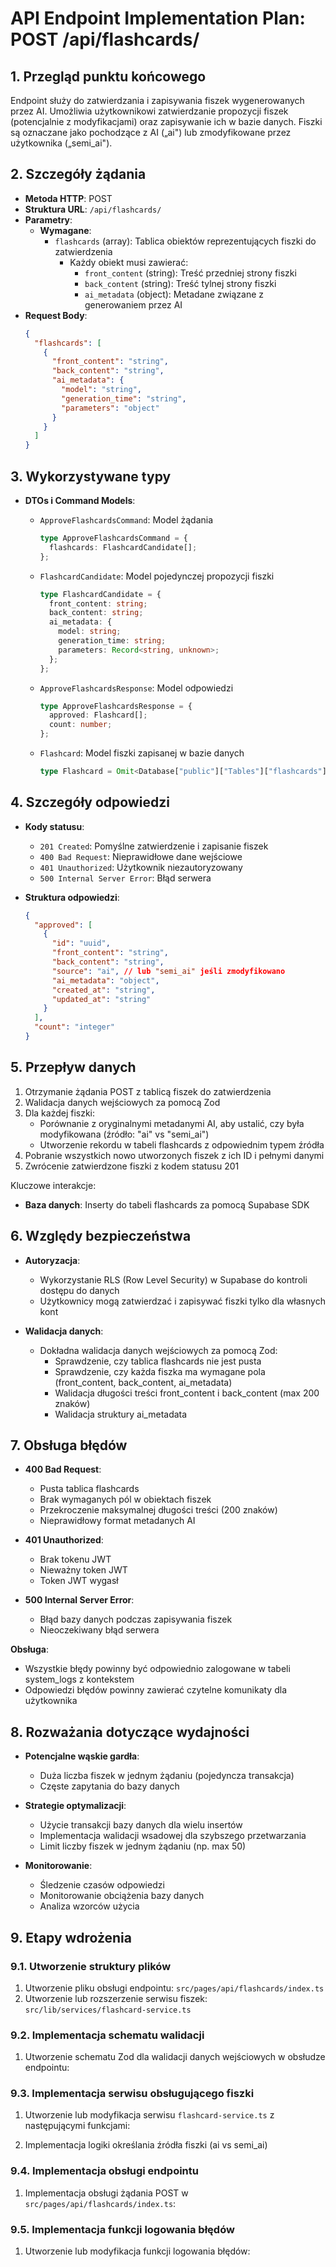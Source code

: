 # API Endpoint Implementation Plan: POST /api/flashcards/

## 1. Przegląd punktu końcowego

Endpoint służy do zatwierdzania i zapisywania fiszek wygenerowanych przez AI. Umożliwia użytkownikowi zatwierdzanie propozycji fiszek (potencjalnie z modyfikacjami) oraz zapisywanie ich w bazie danych. Fiszki są oznaczane jako pochodzące z AI („ai") lub zmodyfikowane przez użytkownika („semi_ai").

## 2. Szczegóły żądania

- **Metoda HTTP**: POST
- **Struktura URL**: `/api/flashcards/`
- **Parametry**:
  - **Wymagane**:
    - `flashcards` (array): Tablica obiektów reprezentujących fiszki do zatwierdzenia
      - Każdy obiekt musi zawierać:
        - `front_content` (string): Treść przedniej strony fiszki
        - `back_content` (string): Treść tylnej strony fiszki
        - `ai_metadata` (object): Metadane związane z generowaniem przez AI
- **Request Body**:
  ```json
  {
    "flashcards": [
      {
        "front_content": "string",
        "back_content": "string",
        "ai_metadata": {
          "model": "string",
          "generation_time": "string",
          "parameters": "object"
        }
      }
    ]
  }
  ```

## 3. Wykorzystywane typy

- **DTOs i Command Models**:

  - `ApproveFlashcardsCommand`: Model żądania
    ```typescript
    type ApproveFlashcardsCommand = {
      flashcards: FlashcardCandidate[];
    };
    ```
  - `FlashcardCandidate`: Model pojedynczej propozycji fiszki
    ```typescript
    type FlashcardCandidate = {
      front_content: string;
      back_content: string;
      ai_metadata: {
        model: string;
        generation_time: string;
        parameters: Record<string, unknown>;
      };
    };
    ```
  - `ApproveFlashcardsResponse`: Model odpowiedzi
    ```typescript
    type ApproveFlashcardsResponse = {
      approved: Flashcard[];
      count: number;
    };
    ```
  - `Flashcard`: Model fiszki zapisanej w bazie danych
    ```typescript
    type Flashcard = Omit<Database["public"]["Tables"]["flashcards"]["Row"], "user_id">;
    ```

## 4. Szczegóły odpowiedzi

- **Kody statusu**:

  - `201 Created`: Pomyślne zatwierdzenie i zapisanie fiszek
  - `400 Bad Request`: Nieprawidłowe dane wejściowe
  - `401 Unauthorized`: Użytkownik niezautoryzowany
  - `500 Internal Server Error`: Błąd serwera

- **Struktura odpowiedzi**:
  ```json
  {
    "approved": [
      {
        "id": "uuid",
        "front_content": "string",
        "back_content": "string",
        "source": "ai", // lub "semi_ai" jeśli zmodyfikowano
        "ai_metadata": "object",
        "created_at": "string",
        "updated_at": "string"
      }
    ],
    "count": "integer"
  }
  ```

## 5. Przepływ danych

1. Otrzymanie żądania POST z tablicą fiszek do zatwierdzenia
2. Walidacja danych wejściowych za pomocą Zod
3. Dla każdej fiszki:
   - Porównanie z oryginalnymi metadanymi AI, aby ustalić, czy była modyfikowana (źródło: "ai" vs "semi_ai")
   - Utworzenie rekordu w tabeli flashcards z odpowiednim typem źródła
4. Pobranie wszystkich nowo utworzonych fiszek z ich ID i pełnymi danymi
5. Zwrócenie zatwierdzone fiszki z kodem statusu 201

Kluczowe interakcje:

- **Baza danych**: Inserty do tabeli flashcards za pomocą Supabase SDK

## 6. Względy bezpieczeństwa

- **Autoryzacja**:

  - Wykorzystanie RLS (Row Level Security) w Supabase do kontroli dostępu do danych
  - Użytkownicy mogą zatwierdzać i zapisywać fiszki tylko dla własnych kont

- **Walidacja danych**:
  - Dokładna walidacja danych wejściowych za pomocą Zod:
    - Sprawdzenie, czy tablica flashcards nie jest pusta
    - Sprawdzenie, czy każda fiszka ma wymagane pola (front_content, back_content, ai_metadata)
    - Walidacja długości treści front_content i back_content (max 200 znaków)
    - Walidacja struktury ai_metadata

## 7. Obsługa błędów

- **400 Bad Request**:

  - Pusta tablica flashcards
  - Brak wymaganych pól w obiektach fiszek
  - Przekroczenie maksymalnej długości treści (200 znaków)
  - Nieprawidłowy format metadanych AI

- **401 Unauthorized**:

  - Brak tokenu JWT
  - Nieważny token JWT
  - Token JWT wygasł

- **500 Internal Server Error**:
  - Błąd bazy danych podczas zapisywania fiszek
  - Nieoczekiwany błąd serwera

**Obsługa**:

- Wszystkie błędy powinny być odpowiednio zalogowane w tabeli system_logs z kontekstem
- Odpowiedzi błędów powinny zawierać czytelne komunikaty dla użytkownika

## 8. Rozważania dotyczące wydajności

- **Potencjalne wąskie gardła**:

  - Duża liczba fiszek w jednym żądaniu (pojedyncza transakcja)
  - Częste zapytania do bazy danych

- **Strategie optymalizacji**:

  - Użycie transakcji bazy danych dla wielu insertów
  - Implementacja walidacji wsadowej dla szybszego przetwarzania
  - Limit liczby fiszek w jednym żądaniu (np. max 50)

- **Monitorowanie**:
  - Śledzenie czasów odpowiedzi
  - Monitorowanie obciążenia bazy danych
  - Analiza wzorców użycia

## 9. Etapy wdrożenia

### 9.1. Utworzenie struktury plików

1. Utworzenie pliku obsługi endpointu: `src/pages/api/flashcards/index.ts`
2. Utworzenie lub rozszerzenie serwisu fiszek: `src/lib/services/flashcard-service.ts`

### 9.2. Implementacja schematu walidacji

1. Utworzenie schematu Zod dla walidacji danych wejściowych w obsłudze endpointu:

### 9.3. Implementacja serwisu obsługującego fiszki

1. Utworzenie lub modyfikacja serwisu `flashcard-service.ts` z następującymi funkcjami:

2. Implementacja logiki określania źródła fiszki (ai vs semi_ai)

### 9.4. Implementacja obsługi endpointu

1. Implementacja obsługi żądania POST w `src/pages/api/flashcards/index.ts`:

### 9.5. Implementacja funkcji logowania błędów

1. Utworzenie lub modyfikacja funkcji logowania błędów:
